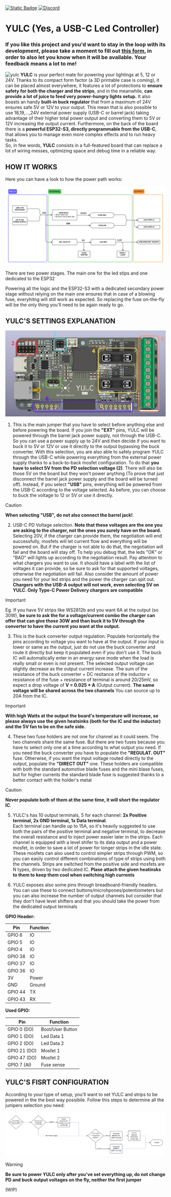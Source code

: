 [![Static Badge](https://img.shields.io/badge/Crowd_Supply-blue?link=https%3A%2F%2Fwww.crowdsupply.com%2Faaelectronics%2Fyulc)](https://www.crowdsupply.com/aaelectronics/yulc)
[![Discord](https://img.shields.io/discord/1095642960365879306?label=Discord&link=https%3A%2F%2Fdiscord.com%2Finvite%2FByGBf97C)](https://discord.com/invite/ByGBf97C)

# YULC (Yes, a USB-C Led Controller)

### If you like this project and you'd want to stay in the loop with its development, please take a moment to fill out [this form](https://forms.gle/YGpFwVQem52SGWBh7), in order to also let you know when it will be available. Your feedback means a lot to me!

![yulc](https://github.com/ale1800/YULC/blob/main/images/yulc.jpg)
**YULC** is your perfect mate for powering your lightings at 5, 12 or 24V. Thanks to its compact form factor (a 3D printable case is coming), it can be placed almost everywhere, it features a lot of protections to **ensure safety for both the charger and the strips**, and in the meanwhile, **can provide a lot of juice to feed very power-hungry lights setup.** 
It also boasts an handy **built-in buck regulator** that from a maximum of 24V ensures safe 5V or 12V to your output. This mean that is also possible to use 18,19,...,24V external power supply (USB-C or barrel jack) taking advantage of their higher total power output and converting them to 5V or 12V increasing the output current.
Furthermore, on the back of the board there is a **powerful ESP32-S3, directly programmable from the USB-C**, that allows you to manage even more complex effects and to run heavy tasks.  
So, in few words, **YULC** consists in a full-featured board that can replace a lot of wiring messes, optimizing space and debug time in a reliable way.

## HOW IT WORKS


Here you can have a look to how the power path works:

![Concept map (6)](https://github.com/ale1800/YULC/blob/main/images/Concept%20map.png)

There are two power stages. The main one for the led stips and one dedicated to the ESP32

Powering all the logic and the ESP32-S3 with a dedicated secondary power stage without relying on the main one ensures that in case of a blowing fuse, everyhitng will still work as expected. So replacing the fuse on-the-fly will be the only thing you'll need to be again ready to go.

## YULC'S SETTINGS EXPLANATION

![Board](https://github.com/ale1800/YULC/blob/main/images/list.png)

1) This is the main jumper that you have to select before anything else and before powering the board. If you join the **"EXT"** pins, YULC will be powered through the barrel jack power supply, not through the USB-C. So you can use a power supply up to 24V and then decide if you want to buck it to 5V or 12V or use it directly to the output bypassing the buck converter. With this selection, you are also able to safely program YULC through the USB-C while powering everything from the external power supply thanks to a back-to-back mosfet configuration. To do that **you have to select 5V from the PD selection voltage (2)**. There will also be those 5V on the board but they won't power anything (To prove that just disconnect the barrel jack power supply and the board will be turned off).
Instead, if you select **"USB"** pins, everything will be powered from the USB-C according to the voltage selected. 
As before, you can choose to buck the voltage to 12 or 5V or use it directly.
> [!CAUTION] 
**When selecting "USB", do not also connect the barrel jack!**.
   
2) USB-C PD Voltage selection. **Note that these voltages are the one you are asking to the charger, not the ones you surely have on the board.** Selecting 20V, if the charger can provide them, the negotiation will end successfully, mosfets will let current flow and everything will be powered on. But if the charger is not able to do that, the negotiation will fail and the board will stay off. To help you debug that, the leds "OK" or "BAD" will lights up according to the negotiation result. Pay attention to what chargers you want to use. It should have a label with the list of voltages it can provide, so be sure to ask for that supported voltages, otherwise the negotiation will fail. Also consider the amount of power you need for your led strips and the power the charger can spit out.
**Chargers with the USB-A output will not work, even selecting 5V on YULC. Only Type-C Power Delivery chargers are compatible**
> [!IMPORTANT]  
Eg. If you have 5V strips like WS2812b and you want 6A at the output (so 30W), **be sure to ask the for a voltage/current combo the charger can offer that can give those 30W and than buck it to 5V through the converter to have the current you want at the output.**

3) This is the buck converter output regulation. Populate horizontally the pins according to voltage you want to have at the output. If your input is lower or same as the output, just do not use the buck converter and route it directly but keep it populated even if you don't use it. The buck IC will automatically enter in an energy save mode when the load is really small or even is not present.
The selected output voltage can slightly decrease as the output current increase. The sum of the resistance of the buck converter + DC resitance of the inductor + resistance of the fuse + resistance of terminal is around 20/25mV, so expect a drop voltage of **V = 0.025 * A** (Output current).
**The same voltage will be shared across the two channels**
You can source up to 20A from the IC.
> [!IMPORTANT]  
**With high Watts at the output the board's temperature will increase, so please always use the given heatsinks (both for the IC and the inductor) and the 5V fan to be on the safe side.**


4) These two fuse holders are not one for channel as it could seem. The two channels share the same fuse. But there are two fuses because you have to select only one at a time according to what output you need. If you need the buck converter you have to populate the **"REGULAT. OUT"** fuse. Otherwise, if you want the input voltage routed directly to the output, populate the **"DIRECT OUT"** one.
These holders are compatible with both the standard automotive blade fuses and the mini blase fuses, but for higher currents the standard blade fuse is suggested thanks to a better contact with the holder's metal
> [!CAUTION]  
**Never populate both of them at the same time, it will short the regulator IC**.



5) YULC's has 10 output terminals, 5 for each channel: **2x Positive terminal, 2x GND terminal, 1x Data terminal**.     
Each terminal can handle up to 15A, so it's heavily suggested to use both the pairs of the positive terminal and negative terminal, to decrease the overall resistance and to inject power easier later in the strips.
Each channel is equipped with a level shifer to its data output and a power mosfet, in order to save a lot of power for longer strips in the idle state. These mosfets can also used to control simpler strips through PWM, so you can easily control   different combinations of type of strips using both the channels. Strips are switched from the positive side and mosfets are N types, driven by two dedicated IC. **Plase attach the given heatinsks to them to keep them cool when switching high currents**

6) YULC exposes also some pins through breadboard-friendly headers. You can use these to connect buttons/microhpones/potentiometers but you can also increase the number of output channels but consider that they don't have level shifters and that you should take the power from the dedicated output terminals
   
 **GPIO Header:**
  
  |   Pin    |  Function |
  |----------|-----------|
  |  GPIO 6 |     IO    |
  |  GPIO 5 |     IO    |
  |  GPIO 4 |     IO    |
  |  GPIO 38 |     IO    |
  |  GPIO 37 |     IO    |
  |  GPIO 36 |     IO    |
  |  3V      |   Power   |
  |  GND     |  Ground   |
  |  GPIO 44   |    TX     |
  |  GPIO 43   |    RX     |
  
 **Used GPIO:**

  | Pin | Function |
  | --- | ---|
  | GPIO 0 (DO) | Boot/User Button |
  |  GPIO 1 (DO) | Led Data 1 |
  |  GPIO 2 (DO) | Led Data 2 |
  |  GPIO 21 (DO) | Mosfet 1 |
  | GPIO 47 (DO) | Mosfet 2 |
  | GPIO 7 (AI) | Fuse sense |



  ## YULC'S FISRT CONFIGURATION

  According to your type of setup, you'll want to set YULC and strips to be powered in the the best way possibile.
  Follow this steps to determine all the jumpers selection you need:
  
![Settings_flow](https://github.com/ale1800/YULC/blob/main/images/Jumper%20settings.png)

> [!WARNING]  
**Be sure to power YULC only after you've set everything up, do not change PD and buck output voltages on the fly, neither the first jumper**

(WIP)
